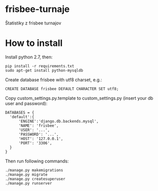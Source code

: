 # frisbee-turnaje
Štatistiky z frisbee turnajov

# How to install

Install python 2.7, then:

    pip install -r requirements.txt
    sudo apt-get install python-mysqldb

Create database frisbee with utf8 charset, e.g.:
    
    CREATE DATABASE frisbee DEFAULT CHARACTER SET utf8;

Copy custom_settings.py.template to custom_settings.py (insert your db user and password):

    DATABASES = {
      'default':{
          'ENGINE':'django.db.backends.mysql',
          'NAME': 'frisbee',
          'USER': '...',
          'PASSWORD': '...',
          'HOST': '127.0.0.1',
          'PORT': '3306',
      }
    }
    
Then run following commands:

    ./manage.py makemigrations
    ./manage.py migrate
    ./manage.py createsuperuser
    ./manage.py runserver
